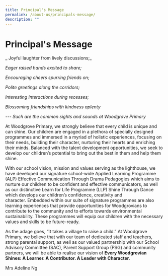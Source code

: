 ```yaml
---
title: Principal's Message
permalink: /about-us/principals-message/
description: ""
---
```

# **Principal's Message**
	
_                            Joyful laughter from lively discussions;_

_Eager raised hands excited to share;_

_Encouraging cheers spurring friends on;_

_Polite greetings along the corridors;_

_Interesting interactions during recesses;_

_Blossoming friendships with kindness aplenty_

_\--- Such are the common sights and sounds at Woodgrove Primary_


At Woodgrove Primary, we strongly believe that every child is unique and can shine. Our children are engaged in a plethora of specially designed programmes and immersed in a myriad of holistic experiences, focusing on their needs, building their character, nurturing their hearts and enriching their minds. Balanced with the talent development opportunities, we seek to develop our children’s potential to bring out the best in them and help them shine.

With our school vision, mission and values serving as the lighthouse, we have developed our signature school-wide Applied Learning Programme (ALP) Effective Communication Through Drama Pedagogies which aims to nurture our children to be confident and effective communicators, as well as our distinctive Learn for Life Programme (LLP) Shine Through Dance which develops our children’s confidence, creativity and character. Embedded within our suite of signature programmes are also learning experiences that provide opportunities for Woodgrovians to contribute to the community and to efforts towards environmental sustainability. These programmes will equip our children with the necessary values and skills to be future-ready.

As the adage goes, “It takes a village to raise a child.” At Woodgrove Primary, we believe that with our team of dedicated staff and teachers, strong parental support, as well as our valued partnership with our School Advisory Committee (SAC), Parent Support Group (PSG) and community partners, we will be able to realise our vision of **Every Woodgrovian Shines: A Learner. A Contributor. A Leader with Character**. 

Mrs Adeline Ng
